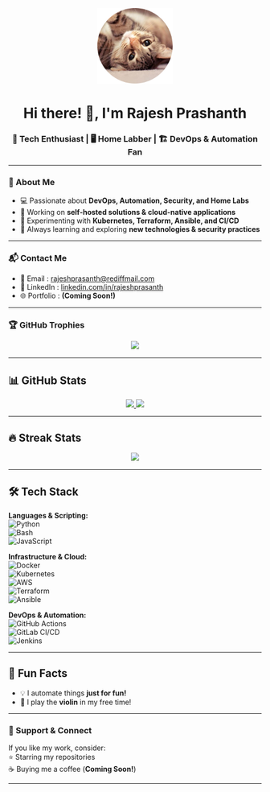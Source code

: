 <p align="center">
  <img width="150" src="https://raw.githubusercontent.com/rajeshprasanth/rajeshprasanth/master/assets/3965359-modified.png" />
</p>  

<h1 align="center">Hi there! 👋, I'm Rajesh Prashanth</h1>
<h3 align="center">🚀 Tech Enthusiast | 🖥️ Home Labber | 🏗️ DevOps & Automation Fan</h3>

---

### 📝 About Me  

- 💻 Passionate about **DevOps, Automation, Security, and Home Labs**  
- 🚀 Working on **self-hosted solutions & cloud-native applications**  
- 🔬 Experimenting with **Kubernetes, Terraform, Ansible, and CI/CD**  
- 📡 Always learning and exploring **new technologies & security practices**  

---

### 📬 Contact Me  
- 📧 Email : [rajeshprasanth@rediffmail.com](mailto:rajeshprasanth@rediffmail.com)  
- 💼 LinkedIn : [linkedin.com/in/rajeshprasanth](https://linkedin.com/in/rajeshprasanth)  
- 🌐 Portfolio : **(Coming Soon!)**  

---

### 🏆 GitHub Trophies  
<p align="center">
  <img width=800 src="https://github-profile-trophy.vercel.app/?username=rajeshprasanth&column=9&theme=solarized-dark&no-frame=true"/>
</p>

---

## 📊 GitHub Stats  

<p align="center">
  <a href="https://github.com/rajeshprasanth">
    <img height="180em" src="https://github-readme-stats.vercel.app/api?username=rajeshprasanth&show_icons=true&count_private=true&theme=solarized-dark"/>
  </a>
  <a href="https://github.com/rajeshprasanth">
    <img height="180em" src="https://github-readme-stats.vercel.app/api/top-langs/?username=rajeshprasanth&layout=compact&langs_count=8&theme=solarized-dark"/>
  </a>
</p>

---

## 🔥 Streak Stats  
<p align="center">
  <a href="https://github.com/rajeshprasanth">
    <img src="https://github-readme-streak-stats.herokuapp.com?user=rajeshprasanth&theme=solarized-dark&hide_border=true" />
  </a>
</p>

---

## 🛠️ Tech Stack  
**Languages & Scripting:**  
![Python](https://img.shields.io/badge/Python-3776AB?style=for-the-badge&logo=python&logoColor=white)  
![Bash](https://img.shields.io/badge/Bash-4EAA25?style=for-the-badge&logo=gnu-bash&logoColor=white)  
![JavaScript](https://img.shields.io/badge/JavaScript-F7DF1E?style=for-the-badge&logo=javascript&logoColor=black)  

**Infrastructure & Cloud:**  
![Docker](https://img.shields.io/badge/Docker-2496ED?style=for-the-badge&logo=docker&logoColor=white)  
![Kubernetes](https://img.shields.io/badge/Kubernetes-326CE5?style=for-the-badge&logo=kubernetes&logoColor=white)  
![AWS](https://img.shields.io/badge/AWS-232F3E?style=for-the-badge&logo=amazon-aws&logoColor=white)  
![Terraform](https://img.shields.io/badge/Terraform-7B42BC?style=for-the-badge&logo=terraform&logoColor=white)  
![Ansible](https://img.shields.io/badge/Ansible-EE0000?style=for-the-badge&logo=ansible&logoColor=white)  

**DevOps & Automation:**  
![GitHub Actions](https://img.shields.io/badge/GitHub%20Actions-2088FF?style=for-the-badge&logo=github-actions&logoColor=white)  
![GitLab CI/CD](https://img.shields.io/badge/GitLab%20CI/CD-FCA121?style=for-the-badge&logo=gitlab&logoColor=white)  
![Jenkins](https://img.shields.io/badge/Jenkins-D24939?style=for-the-badge&logo=jenkins&logoColor=white)  

---

## 🎯 Fun Facts  
- 💡 I automate things **just for fun!**  
- 🎻 I play the **violin** in my free time!  

---

### 💖 Support & Connect  
If you like my work, consider:  
⭐ Starring my repositories  
☕ Buying me a coffee (**Coming Soon!**)  

---
